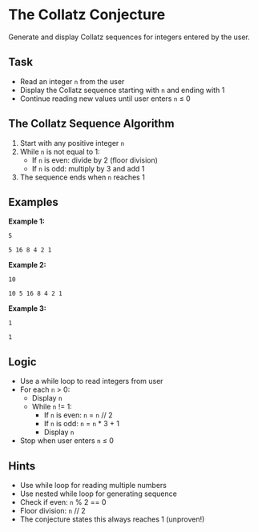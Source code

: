 # The Collatz Conjecture

Generate and display Collatz sequences for integers entered by the user.

## Task
- Read an integer `n` from the user
- Display the Collatz sequence starting with `n` and ending with 1
- Continue reading new values until user enters `n` ≤ 0

## The Collatz Sequence Algorithm
1. Start with any positive integer `n`
2. While `n` is not equal to 1:
   - If `n` is even: divide by 2 (floor division)
   - If `n` is odd: multiply by 3 and add 1
3. The sequence ends when `n` reaches 1

## Examples
**Example 1:**
```
5
```
```
5 16 8 4 2 1
```

**Example 2:**
```
10
```
```
10 5 16 8 4 2 1
```

**Example 3:**
```
1
```
```
1
```

## Logic
- Use a while loop to read integers from user
- For each `n` > 0:
  - Display `n`
  - While `n` != 1:
    - If `n` is even: `n` = `n` // 2
    - If `n` is odd: `n` = `n` * 3 + 1
    - Display `n`
- Stop when user enters `n` ≤ 0

## Hints
- Use while loop for reading multiple numbers
- Use nested while loop for generating sequence
- Check if even: `n` % 2 == 0
- Floor division: `n` // 2
- The conjecture states this always reaches 1 (unproven!)
